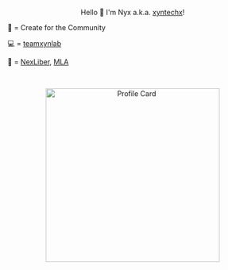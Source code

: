 <p align="center">Hello 👋 I'm Nyx a.k.a. <a href="https://xyntechx.com/">xyntechx</a>!</p>

🧡 = Create for the Community

💻 = [teamxynlab](https://github.com/teamxynlab)

🚀 = [NexLiber](https://nexliber.com/), [MLA](https://github.com/xyntechx/Manga-Layout-Analysis)

<br/>

<p align="center">
  <a href="https://xyntechx.com/">
      <img
           src="https://xyntechx-readme-stats.vercel.app/api/?username=xyntechx&show_icons=true&include_all_commits=true&title_color=ff6633&text_color=ffffff&icon_color=ff6633&border_color=ff6633&bg_color=232323"
           alt="Profile Card"
           width="350"
      />
  </a>
</p>
